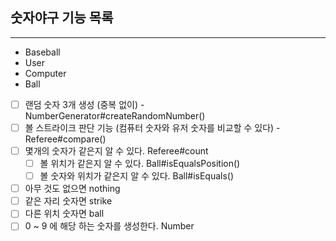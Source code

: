 ## 숫자야구 기능 목록

---
- Baseball
- User
- Computer
- Ball

- [ ] 랜덤 숫자 3개 생성 (중복 없이) - NumberGenerator#createRandomNumber()
- [ ] 볼 스트라이크 판단 기능 (컴퓨터 숫자와 유저 숫자를 비교할 수 있다) - Referee#compare()
- [ ] 몇개의 숫자가 같은지 알 수 있다. Referee#count
    - [ ] 볼 위치가 같은지 알 수 있다. Ball#isEqualsPosition()
    - [ ] 볼 숫자와 위치가 같은지 알 수 있다. Ball#isEquals()
    
- [ ] 아무 것도 없으면 nothing
- [ ] 같은 자리 숫자면 strike
- [ ] 다른 위치 숫자면 ball
- [ ] 0 ~ 9 에 해당 하는 숫자를 생성한다. Number